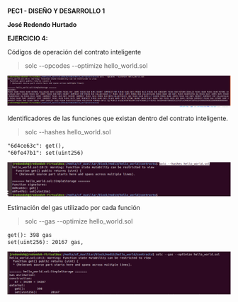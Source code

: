 **PEC1 - DISEÑO Y DESARROLLO 1**

**José Redondo Hurtado**

**EJERCICIO 4:**

Códigos de operación del contrato inteligente

> solc --opcodes --optimize hello_world.sol

![Pantallazo](img/pic_4_opcodes.png)


 Identificadores de las funciones que existan dentro del contrato inteligente.

> solc --hashes hello_world.sol

	"6d4ce63c": get(),
	"60fe47b1": set(uint256)

![Pantallazo](img/pic_4_ids.png)

Estimación del gas utilizado por cada función
    
> solc --gas --optimize hello_world.sol

    get(): 398 gas
    set(uint256): 20167 gas,

![Pantallazo](img/pic_4_gas_estimation.png)

